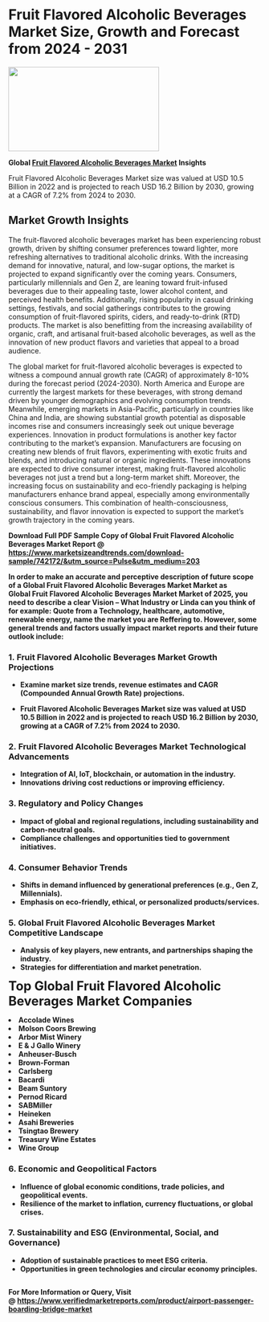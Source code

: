 <H1>Fruit Flavored Alcoholic Beverages Market Size, Growth and Forecast from 2024 - 2031</H1><img class="aligncenter size-medium wp-image-584254" src="https://thirdeyenews.in/wp-content/uploads/2024/09/Global-Market-Research-300x168.jpeg" alt="" width="300" height="168" /><p><strong>Global&nbsp;<a href="https://www.marketsizeandtrends.com/download-sample/742172/&amp;utm_source=Pulse&amp;utm_medium=203">Fruit Flavored Alcoholic Beverages Market</a> Insights</strong></p><p>Fruit Flavored Alcoholic Beverages Market size was valued at USD 10.5 Billion in 2022 and is projected to reach USD 16.2 Billion by 2030, growing at a CAGR of 7.2% from 2024 to 2030.</p><p><h2>Market Growth Insights</h2> <p>The fruit-flavored alcoholic beverages market has been experiencing robust growth, driven by shifting consumer preferences toward lighter, more refreshing alternatives to traditional alcoholic drinks. With the increasing demand for innovative, natural, and low-sugar options, the market is projected to expand significantly over the coming years. Consumers, particularly millennials and Gen Z, are leaning toward fruit-infused beverages due to their appealing taste, lower alcohol content, and perceived health benefits. Additionally, rising popularity in casual drinking settings, festivals, and social gatherings contributes to the growing consumption of fruit-flavored spirits, ciders, and ready-to-drink (RTD) products. The market is also benefitting from the increasing availability of organic, craft, and artisanal fruit-based alcoholic beverages, as well as the innovation of new product flavors and varieties that appeal to a broad audience.</p> <p><strong></strong></p> <p>The global market for fruit-flavored alcoholic beverages is expected to witness a compound annual growth rate (CAGR) of approximately 8-10% during the forecast period (2024-2030). North America and Europe are currently the largest markets for these beverages, with strong demand driven by younger demographics and evolving consumption trends. Meanwhile, emerging markets in Asia-Pacific, particularly in countries like China and India, are showing substantial growth potential as disposable incomes rise and consumers increasingly seek out unique beverage experiences. Innovation in product formulations is another key factor contributing to the market’s expansion. Manufacturers are focusing on creating new blends of fruit flavors, experimenting with exotic fruits and blends, and introducing natural or organic ingredients. These innovations are expected to drive consumer interest, making fruit-flavored alcoholic beverages not just a trend but a long-term market shift. Moreover, the increasing focus on sustainability and eco-friendly packaging is helping manufacturers enhance brand appeal, especially among environmentally conscious consumers. This combination of health-consciousness, sustainability, and flavor innovation is expected to support the market’s growth trajectory in the coming years. <p><strong></p><p><span class=""><strong>Download Full PDF Sample Copy of Global Fruit Flavored Alcoholic Beverages Market Report</strong> @ <a href="https://www.marketsizeandtrends.com/download-sample/742172/&amp;utm_source=Pulse&amp;utm_medium=203" target="_blank">https://www.marketsizeandtrends.com/download-sample/742172/&amp;utm_source=Pulse&amp;utm_medium=203</a></span></p><p>In order to make an accurate and perceptive description of future scope of a Global&nbsp;Fruit Flavored Alcoholic Beverages Market Market as Global&nbsp;Fruit Flavored Alcoholic Beverages Market Market of 2025, you need to describe a clear Vision &ndash; What Industry or Linda can you think of for example: Quote from a Technology, healthcare, automotive, renewable energy, name the market you are Reffering to. However, some general trends and factors usually impact market reports and their future outlook include:</p><h3>1.&nbsp;<strong>Fruit Flavored Alcoholic Beverages Market Growth Projections</strong></h3><ul><li>Examine market size trends, revenue estimates and CAGR (Compounded Annual Growth Rate) projections.</li><li><p>Fruit Flavored Alcoholic Beverages Market size was valued at USD 10.5 Billion in 2022 and is projected to reach USD 16.2 Billion by 2030, growing at a CAGR of 7.2% from 2024 to 2030.</p></li></ul><h3>2.&nbsp;<strong>Fruit Flavored Alcoholic Beverages Market Technological Advancements</strong></h3><ul><li>Integration of AI, IoT, blockchain, or automation in the industry.</li><li>Innovations driving cost reductions or improving efficiency.</li></ul><h3>3.&nbsp;<strong>Regulatory and Policy Changes</strong></h3><ul><li>Impact of global and regional regulations, including sustainability and carbon-neutral goals.</li><li>Compliance challenges and opportunities tied to government initiatives.</li></ul><h3>4.&nbsp;<strong>Consumer Behavior Trends</strong></h3><ul><li>Shifts in demand influenced by generational preferences (e.g., Gen Z, Millennials).</li><li>Emphasis on eco-friendly, ethical, or personalized products/services.</li></ul><h3>5.&nbsp;<strong>Global Fruit Flavored Alcoholic Beverages Market Competitive Landscape</strong></h3><ul><li>Analysis of key players, new entrants, and partnerships shaping the industry.</li><li>Strategies for differentiation and market penetration.</li></ul><p data-pm-slice="1 1 []"><span style="color: inherit; font-family: inherit; font-size: 25px;">Top Global Fruit Flavored Alcoholic Beverages Market Companies</span></p><div class="" data-test-id=""><p><li>Accolade Wines</li><li> Molson Coors Brewing</li><li> Arbor Mist Winery</li><li> E & J Gallo Winery</li><li> Anheuser-Busch</li><li> Brown-Forman</li><li> Carlsberg</li><li> Bacardi</li><li> Beam Suntory</li><li> Pernod Ricard</li><li> SABMiller</li><li> Heineken</li><li> Asahi Breweries</li><li> Tsingtao Brewery</li><li> Treasury Wine Estates</li><li> Wine Group</li></p></div><h3>6.&nbsp;<strong>Economic and Geopolitical Factors</strong></h3><ul><li>Influence of global economic conditions, trade policies, and geopolitical events.</li><li>Resilience of the market to inflation, currency fluctuations, or global crises.</li></ul><h3>7.&nbsp;<strong>Sustainability and ESG (Environmental, Social, and Governance)</strong></h3><ul><li>Adoption of sustainable practices to meet ESG criteria.</li><li>Opportunities in green technologies and circular economy principles.</li></ul><h2><strong style="font-size: 14px;">For More Information or Query, Visit @&nbsp;</strong><a style="background-color: #ffffff; font-size: 14px;" href="https://www.marketsizeandtrends.com/report/fruit-flavored-alcoholic-beverages-market/" target="_blank">https://www.verifiedmarketreports.com/product/airport-passenger-boarding-bridge-market</a></h2>
